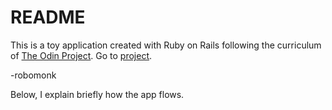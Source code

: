 # README

This is a toy application created with Ruby on Rails following the curriculum of [The Odin Project](https://theodingproject.com). Go to [project](https://www.theodinproject.com/courses/ruby-on-rails/lessons/building-advanced-forms?ref=lnav).

-robomonk

Below, I explain briefly how the app flows.


